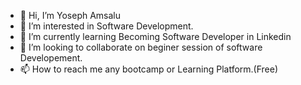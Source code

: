 - 👋 Hi, I’m Yoseph Amsalu
- 👀 I’m interested in Software Development.
- 🌱 I’m currently learning Becoming Software Developer in Linkedin
- 💞️ I’m looking to collaborate on beginer session of software Developement.
- 📫 How to reach me any bootcamp or Learning Platform.(Free)

<!---
Yosi143/Yosi143 is a ✨ special ✨ repository because its `README.md` (this file) appears on your GitHub profile.
You can click the Preview link to take a look at your changes.
--->
